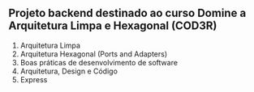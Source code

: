## Projeto backend destinado ao curso Domine a Arquitetura Limpa e Hexagonal (COD3R) 
1. Arquitetura Limpa
2. Arquitetura Hexagonal (Ports and Adapters)
3. Boas práticas de desenvolvimento de software
4. Arquitetura, Design e Código
5. Express

